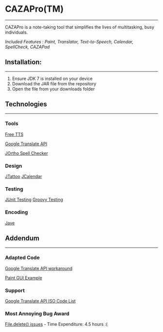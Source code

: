 # **CAZAPro(TM)**
-----------------------
CAZAPro is a note-taking tool that simplifies the lives of multitasking, busy individuals. 

*Included Features : Paint, Translator, Text-to-Speech, Calendar, SpellCheck, CAZAPad*

## **Installation:**
--------------------------------
1) Ensure JDK 7 is installed on your device
2) Download the JAR file from the repository 
3) Open the file from your downloads folder




## **Technologies**
--------------------------------
### Tools

[Free TTS](https://freetts.sourceforge.io/)

[Google Translate API](https://cloud.google.com/translate/)

[JOrtho Spell Checker](http://jortho.sourceforge.net/)

### Design

[JTattoo](http://www.jtattoo.net/)
[JCalendar](https://toedter.com/jcalendar/)

### Testing

[JUnit Testing](http://junit.org/)
[Groovy Testing](http://groovy-lang.org/testing.html) 

### Encoding

[Jave](http://www.sauronsoftware.it/projects/jave/)

## **Addendum**
--------------------------------
### Adapted Code
[Google Translate API workaround](http://archana-testing.blogspot.com/2016/02/calling-google-translation-api-in-java.html)

[Paint GUI Example](http://forum.codecall.net/topic/58137-java-mini-paint-program/)

### Support
[Google Translate API ISO Code List](http://archana-testing.blogspot.com/2016/02/calling-google-translation-api-in-java.html)

### Most Annoying Bug Award

[File.delete() issues](https://stackoverflow.com/questions/991489/file-delete-returns-false-even-though-file-exists-file-canread-file-canw/21522963#21522963) - Time Expenditure: 4.5 hours  :(
